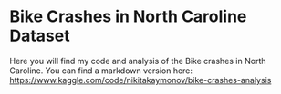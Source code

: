 # Bike Crashes in North Caroline Dataset

Here you will find my code and analysis of the Bike crashes in North Caroline. You can find a markdown version here: https://www.kaggle.com/code/nikitakaymonov/bike-crashes-analysis
